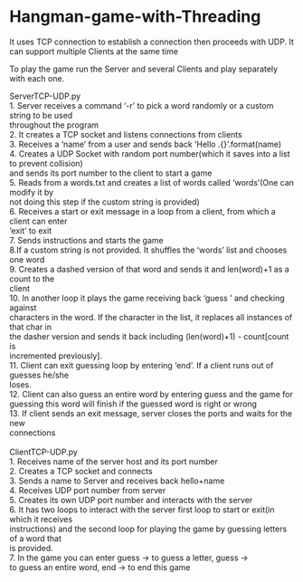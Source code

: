 # Hangman-game-with-Threading
It uses TCP connection to establish a connection then proceeds with UDP. It can support multiple Clients at the same time

To play the game run the Server and several Clients and play separately with each one.

ServerTCP-UDP.py<br/>
      1. Server receives a command ‘-r’ to pick a word randomly or a custom string to be used<br/>
      throughout the program<br/>
      2. It creates a TCP socket and listens connections from clients<br/>
      3. Receives a ‘name’ from a user and sends back ‘Hello .{}’.format(name)<br/>
      4. Creates a UDP Socket with random port number(which it saves into a list to prevent collision)<br/> 
      and sends its port number to the client to start a game<br/>
      5. Reads from a words.txt and creates a list of words called ‘words’(One can modify it by<br/> 
      not doing this step if the custom string is provided)<br/>
      6. Receives a start or exit message in a loop from a client, from which a client can enter<br/>
      ‘exit’ to exit<br/>
      7. Sends instructions and starts the game<br/>
      8.If a custom string is not provided. It shuffles the ‘words’ list and chooses one word<br/>
      9. Creates a dashed version of that word and sends it and len(word)+1 as a count to the<br/>
      client<br/>
      10. In another loop it plays the game receiving back ‘guess <char>’ and checking against<br/>
      characters in the word. If the character in the list, it replaces all instances of that char in<br/>
      the dasher version and sends it back including (len(word)+1) - count[count is<br/>
      incremented previously].<br/>
      11. Client can exit guessing loop by entering ‘end’. If a client runs out of guesses he/she<br/>
      loses.<br/>
      12. Client can also guess an entire word by entering guess <string> and the game for<br/>
      guessing this word will finish if the guessed word is right or wrong<br/>
      13. If client sends an exit message, server closes the ports and waits for the new<br/>
      connections<br/>
      <br/>
ClientTCP-UDP.py<br/>
      1. Receives name of the server host and its port number<br/>
      2. Creates a TCP socket and connects<br/>
      3. Sends a name to Server and receives back hello+name<br/>
      4. Receives UDP port number from server<br/>
      5. Creates its own UDP port number and interacts with the server<br/>
      6. It has two loops to interact with the server first loop to start or exit(in which it receives<br/>
      instructions) and the second loop for playing the game by guessing letters of a word that<br/>
      is provided.<br/>
      7. In the game you can enter guess<sp><char> -> to guess a letter, guess<sp><string> -> <br/>
      to guess an entire word, end -> to end this game<br/>
